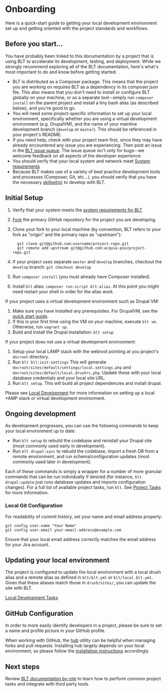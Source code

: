 # Onboarding

Here is a quick-start guide to getting your local development environment set up and getting oriented with the project standards and workflows.

## Before you start...

You have probably been linked to this documentation by a project that is using BLT to accelerate its development, testing, and deployment. While we strongly recommend exploring all of the BLT documentation, here's what's most important to do and know before getting started:

* BLT is distributed as a Composer package. This means that the project you are working on requires BLT as a dependency in its composer.json file. This also means that you don't need to install or configure BLT globally on your machine, or as a separate tool--simply run `composer install` on the parent project and install a tiny bash alias (as described below), and you're good to go.
* You will need some project-specific information to set up your local environment, specifically whether you are using a virtual development environment (e.g. DrupalVM), and the name of your mainline development branch (`develop` or `master`). This should be referenced in your project's README.
* If you need help, check with your project team first, since they may have already encountered any issue you are experiencing. Then post an issue in the [BLT issue queue](https://github.com/acquia/blt/issues). The issue queue isn't only for bugs--we welcome feedback on all aspects of the developer experience.
* You should verify that your local system and network meet [System requirements](../INSTALL.md)
* Because BLT makes use of a variety of best practice development tools and processes (Composer, Git, etc...), you should verify that you have the necessary [skillset(s)](skills.md) to develop with BLT.

## Initial Setup

1. Verify that your system meets the [system requirements for BLT](../INSTALL.md)
1. [Fork](https://help.github.com/articles/fork-a-repo) the primary GitHub repository for the project you are developing.
1. Clone your fork to your local machine (by convention, BLT refers to your fork as "origin" and the primary repo as "upstream"):

         git clone git@github.com:username/project-repo.git
         git remote add upstream git@github.com:acquia-pso/project-repo.git

1. If your project uses separate `master` and `develop` branches, checkout the `develop` branch: `git checkout develop`
1. Run `composer install` (you must already have Composer installed).
1. Install `blt` alias: `composer run-script blt-alias`. At this point you might need restart your shell in order for the alias work.

If your project uses a virtual development environment such as Drupal VM:

1. Make sure you have installed any prerequisites. For DrupalVM, see the [quick start guide](https://github.com/geerlingguy/drupal-vm#quick-start-guide).
1. If this is your first time using the VM on your machine, execute `blt vm`. Otherwise, run `vagrant up`.
1. Build and install the Drupal installation: `blt setup`

If your project does not use a virtual development environment:

1. Setup your local LAMP stack with the webroot pointing at you project's `docroot` directory.
1. Run `blt blt:init:settings` This will generate `docroot/sites/default/settings/local.settings.php` and `docroot/sites/default/local.drushrc.php`. Update these with your local database credentials and your local site URL.
1. Run `blt setup`. This will build all project dependencies and install drupal.

Please see [Local Development](local-development.md) for more information on setting up a local \*AMP stack or virtual development environment.

## Ongoing development

As development progresses, you can use the following commands to keep your local environment up to date:

- Run `blt setup` to rebuild the codebase and reinstall your Drupal site (most commonly used early in development).
- Run `blt drupal:sync` to rebuild the codebase, import a fresh DB from a remote environment, and run schema/configuration updates (most commonly used later in development).

Each of these commands is simply a wrapper for a number of more granular commands that can be run individually if desired (for instance, `blt drupal:update` just runs database updates and imports configuration changes). For a full list of available project tasks, run `blt`. See [Project Tasks](project-tasks.md) for more information.

### Local Git Configuration

For readability of commit history, set your name and email address properly:

    git config user.name "Your Name"
    git config user.email your-email-address@example.com

Ensure that your local email address correctly matches the email address for your Jira account.

## Updating your local environment

The project is configured to update the local environment with a local drush alias and a remote alias as defined in `blt/blt.yml` or `blt/local.blt.yml`. Given that these aliases match those in `drush/sites/`, you can update the site with BLT.

[Local Development Tasks](project-tasks.md#local-tasks)

## GitHub Configuration

In order to more easily identify developers in a project, please be sure to set a name and profile picture in your GitHub profile.

When working with GitHub, the [hub](https://github.com/github/hub) utility can be helpful when managing forks and pull requests. Installing hub largely depends on your local environment, so please follow the [installation instructions](https://github.com/github/hub#installation) accordingly.

## Next steps

Review [BLT documentation by role](http://blt.readthedocs.io/) to learn how to perform common project tasks and integrate with third party tools.
